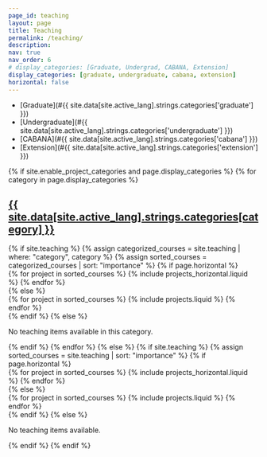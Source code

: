 ```yaml
---
page_id: teaching
layout: page
title: Teaching
permalink: /teaching/
description:
nav: true
nav_order: 6
# display_categories: [Graduate, Undergrad, CABANA, Extension]
display_categories: [graduate, undergraduate, cabana, extension]
horizontal: false
---
```


- [Graduate](#{{ site.data[site.active_lang].strings.categories['graduate'] }})
- [Undergraduate](#{{ site.data[site.active_lang].strings.categories['undergraduate'] }})
- [CABANA](#{{ site.data[site.active_lang].strings.categories['cabana'] }})
- [Extension](#{{ site.data[site.active_lang].strings.categories['extension'] }})

<div class="projects">
  {% if site.enable_project_categories and page.display_categories %}
    <!-- Display categorized projects -->
    {% for category in page.display_categories %}
      <a id="{{ site.data[site.active_lang].strings.categories[category] }}" href=".#{{ site.data[site.active_lang].strings.categories[category] }}">
        <h2 class="category">{{ site.data[site.active_lang].strings.categories[category] }}</h2>
      </a>
      {% if site.teaching %}
        {% assign categorized_courses = site.teaching | where: "category", category %}
        {% assign sorted_courses = categorized_courses | sort: "importance" %}
        <!-- Generate cards for each project -->
        {% if page.horizontal %}
          <div class="container">
            <div class="row row-cols-1 row-cols-md-2">
              {% for project in sorted_courses %}
                {% include projects_horizontal.liquid %}
              {% endfor %}
            </div>
          </div>
        {% else %}
          <div class="row row-cols-1 row-cols-md-3">
            {% for project in sorted_courses %}
              {% include projects.liquid %}
            {% endfor %}
          </div>
        {% endif %}
      {% else %}
        <p>No teaching items available in this category.</p>
      {% endif %}
    {% endfor %}
  {% else %}
    <!-- Display projects without categories -->
    {% if site.teaching %}
      {% assign sorted_courses = site.teaching | sort: "importance" %}
      <!-- Generate cards for each project -->
      {% if page.horizontal %}
        <div class="container">
          <div class="row row-cols-1 row-cols-md-2">
            {% for project in sorted_courses %}
              {% include projects_horizontal.liquid %}
            {% endfor %}
          </div>
        </div>
      {% else %}
        <div class="row row-cols-1 row-cols-md-3">
          {% for project in sorted_courses %}
            {% include projects.liquid %}
          {% endfor %}
        </div>
      {% endif %}
    {% else %}
      <p>No teaching items available.</p>
    {% endif %}
  {% endif %}
</div>
